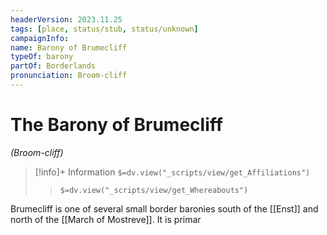 ```yaml
---
headerVersion: 2023.11.25
tags: [place, status/stub, status/unknown]
campaignInfo:
name: Barony of Brumecliff
typeOf: barony
partOf: Borderlands
pronunciation: Broom-cliff
---
```

# The Barony of Brumecliff
*(Broom-cliff)*
>[!info]+ Information
> `$=dv.view("_scripts/view/get_Affiliations")`
>> `$=dv.view("_scripts/view/get_Whereabouts")`

Brumecliff is one of several small border baronies south of the [[Enst]] and north of the [[March of Mostreve]]. It is primar